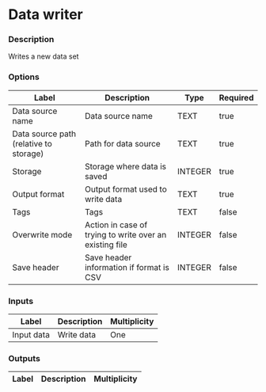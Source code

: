 # Data writer
###  Description
Writes a new data set
###  Options
| Label | Description | Type | Required |
|---|---|---|---|
| Data source name | Data source name | TEXT | true |
| Data source path (relative to storage) | Path for data source | TEXT | true |
| Storage | Storage where data is saved | INTEGER | true |
| Output format | Output format used to write data | TEXT | true |
| Tags | Tags	 | TEXT | false |
| Overwrite mode | Action in case of trying to write over an existing file | INTEGER | false |
| Save header | Save header information if format is CSV | INTEGER | false |
###  Inputs
| Label | Description | Multiplicity |
|---|---|---|
| Input data | Write data | One |
###  Outputs
| Label | Description | Multiplicity |
|---|---|---|
